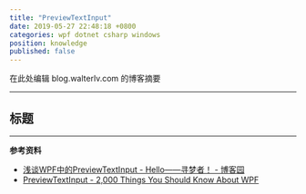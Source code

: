 ```yaml
---
title: "PreviewTextInput"
date: 2019-05-27 22:48:18 +0800
categories: wpf dotnet csharp windows
position: knowledge
published: false
---
```


在此处编辑 blog.walterlv.com 的博客摘要

---

<div id="toc"></div>

## 标题

---

**参考资料**

- [浅谈WPF中的PreviewTextInput - Hello——寻梦者！ - 博客园](https://www.cnblogs.com/seekdream/p/5251333.html)
- [PreviewTextInput - 2,000 Things You Should Know About WPF](https://wpf.2000things.com/tag/previewtextinput/)
